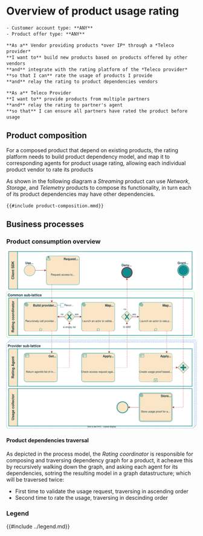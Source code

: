 # Overview of product usage rating

```admonish abstract title="Pertaining to"
- Customer account type: **ANY**
- Product offer type: **ANY**
```

```admonish example title="Vendor Use case"
**As a** Vendor providing products *over IP* through a *Teleco provider*  
**I want to** build new products based on products offered by other vendors  
**and** integrate with the rating platform of the *Teleco provider*  
**so that I can** rate the usage of products I provide  
**and** relay the rating to product dependencies vendors  
```

```admonish example title="Teleco Provider Use case"
**As a** Teleco Provider  
**I want to** provide products from multiple partners  
**and** relay the rating to partner's agent  
**so that** I can ensure all partners have rated the product before usage  
```

## Product composition

For a composed product that depend on existing products,
the rating platform needs to build product dependency model,
and map it to corresponding agents for product usage rating,
allowing each individual product vendor to rate its products

As shown in the following diagram a *Streaming* product can use
*Network*, *Storage*, and *Telemetry* products to compose its functionality,
in turn each of its product dependencies may have other dependencies.

```mermaid
{{#include product-composition.mmd}}
```

## Business processes

### Product consumption overview

![Diagram depicting the product consumption process](../UC-02/rating-bpm.svg)

#### Product dependencies traversal

As depicted in the process model, the *Rating coordinator* is responsible for
composing and traversing dependency graph for a product,
it acheave this by recursively walking down the graph,
and asking each agent for its dependencies,
sotring the resulting model in a graph datastructure;
which will be traversed twice:

- First time to validate the usage request, traversing in ascending order
- Second time to rate the usage, traversing in descinding order

### Legend

{{#include ../legend.md}}

